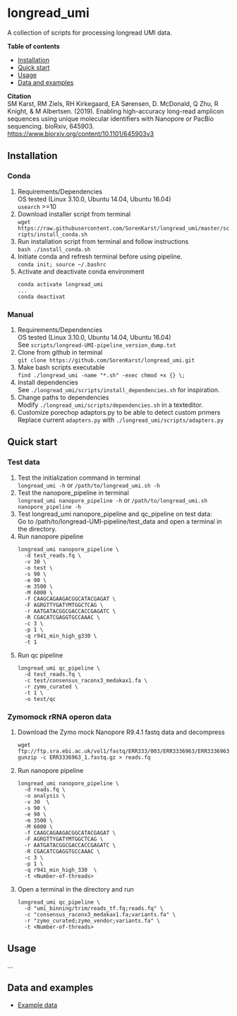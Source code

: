 # longread_umi 

A collection of scripts for processing longread UMI data.

**Table of contents**
- [Installation](#installation)
- [Quick start](#quick-start)
- [Usage](#usage)
- [Data and examples](#data-and-examples)

**Citation**  
SM Karst, RM Ziels, RH Kirkegaard, EA Sørensen, D. McDonald, Q Zhu, R Knight, & M Albertsen. (2019). Enabling high-accuracy long-read amplicon sequences using unique molecular identifiers with Nanopore or PacBio sequencing. bioRxiv, 645903.
https://www.biorxiv.org/content/10.1101/645903v3

## Installation

### Conda

1. Requirements/Dependencies \
   OS tested (Linux 3.10.0, Ubuntu 14.04, Ubuntu 16.04) \
  `usearch` >=10
2. Download installer script from terminal \
   `wget https://raw.githubusercontent.com/SorenKarst/longread_umi/master/scripts/install_conda.sh`
3. Run installation script from terminal and follow instructions \
   `bash ./install_conda.sh` 
4. Initiate conda and refresh terminal before using pipeline. \
   `conda init; source ~/.bashrc`  
5. Activate and deactivate conda environment
   ```
   conda activate longread_umi
   ...
   conda deactivat
   
   ```

### Manual

1. Requirements/Dependencies \
   OS tested (Linux 3.10.0, Ubuntu 14.04, Ubuntu 16.04) \
   See `scripts/longread-UMI-pipeline_version_dump.txt`
2. Clone from github in terminal \
   `git clone https://github.com/SorenKarst/longread_umi.git`
3. Make bash scripts executable \
   `find ./longread_umi -name "*.sh" -exec chmod +x {} \;`
4. Install dependencies \
   See `./longread_umi/scripts/install_dependencies.sh` for inspiration.
5. Change paths to dependencies \
   Modify `./longread_umi/scripts/dependencies.sh` in a texteditor.
6. Customize porechop adaptors.py to be able to detect custom primers \
   Replace current `adapters.py` with `./longread_umi/scripts/adapters.py`

## Quick start

### Test data
1. Test the initialization command in terminal  
  `longread_umi -h` or `/path/to/longread_umi.sh -h`
2. Test the nanopore_pipeline in terminal  
  `longread_umi nanopore_pipeline -h` or `/path/to/longread_umi.sh nanopore_pipeline -h`
3. Test longread_umi nanopore_pipeline and qc_pipeline on test data:  
   Go to /path/to/longread-UMI-pipeline/test_data and open a terminal in the directory.
4. Run nanopore pipeline
   ```
   longread_umi nanopore_pipeline \
     -d test_reads.fq \
     -v 30 \
     -o test \
     -s 90 \
     -e 90 \
     -m 3500 \
     -M 6000 \
     -f CAAGCAGAAGACGGCATACGAGAT \
     -F AGRGTTYGATYMTGGCTCAG \
     -r AATGATACGGCGACCACCGAGATC \
     -R CGACATCGAGGTGCCAAAC \
     -c 3 \
     -p 1 \
     -q r941_min_high_g330 \
     -t 1
   ```
5. Run qc pipeline
   ```
   longread_umi qc_pipeline \
     -d test_reads.fq \
     -c test/consensus_raconx3_medakax1.fa \
     -r zymo_curated \
     -t 1 \
     -o test/qc
   ```

### Zymomock rRNA operon data
1. Download the Zymo mock Nanopore R9.4.1 fastq data and decompress
   ```
   wget ftp://ftp.sra.ebi.ac.uk/vol1/fastq/ERR333/003/ERR3336963/ERR3336963_1.fastq.gz 
   gunzip -c ERR3336963_1.fastq.gz > reads.fq
   ```
2. Run nanopore pipeline
   ```
   longread_umi nanopore_pipeline \  
     -d reads.fq \
     -o analysis \
     -v 30  \
     -s 90 \
     -e 90 \
     -m 3500 \
     -M 6000 \
     -f CAAGCAGAAGACGGCATACGAGAT \
     -F AGRGTTYGATYMTGGCTCAG \
     -r AATGATACGGCGACCACCGAGATC \
     -R CGACATCGAGGTGCCAAAC \
     -c 3 \
     -p 1 \
     -q r941_min_high_330  \
     -t <Number-of-threads>
   ```
5. Open a terminal in the directory and run
   ```
   longread_umi qc_pipeline \
     -d "umi_binning/trim/reads_tf.fq;reads.fq" \
     -c "consensus_raconx3_medakax1.fa;variants.fa" \
     -r "zymo_curated;zymo_vendor;variants.fa" \
     -t <Number-of-threads> 
   ```

## Usage

...

## Data and examples

- [Example data](docs/DATA.md)

